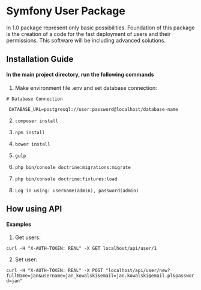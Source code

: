 # Symfony User Package

In 1.0 package represent only basic possibilities. Foundation of this package is the creation of a code for the fast deployment of users and their permissions. This software will be including advanced solutions.  

## Installation Guide

#### In the main project directory, run the following commands

1. Make environment file .env and set database connection:
```
# Database Connection

 DATABASE_URL=postgresql://user:password@localhost/database-name
```

2) `composer install`

3) `npm install`

4) `bower install`

5) `gulp`

5) `php bin/console doctrine:migrations:migrate`

6) `php bin/console doctrine:fixtures:load`

7) `Log in using: username(admin), password(admin)`

## How using API

#### Examples

1) Get users:

`curl -H "X-AUTH-TOKEN: REAL" -X GET localhost/api/user/1`

2) Set user:

`curl -H "X-AUTH-TOKEN: REAL" -X POST "localhost/api/user/new?fullName=jan&username=jan_kowalski&email=jan.kowalski@email.pl&password=jan"`



